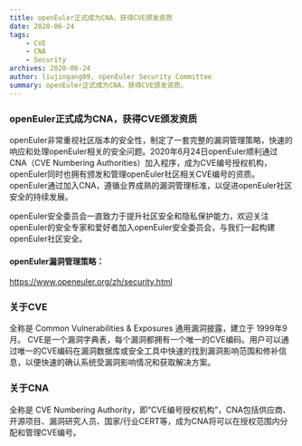 ```yaml
---
title: openEuler正式成为CNA，获得CVE颁发资质
date: 2020-06-24
tags:
    - CVE
    - CNA
    - Security
archives: 2020-06-24
author: liujingang09, openEuler Security Committee
summary: openEuler正式成为CNA，获得CVE颁发资质。
---
```


### openEuler正式成为CNA，获得CVE颁发资质
openEuler非常重视社区版本的安全性，制定了一套完整的漏洞管理策略，快速的响应和处理openEuler相关的安全问题。2020年6月24日openEuler顺利通过CNA（CVE Numbering Authorities）加入程序，成为CVE编号授权机构，openEuler同时也拥有颁发和管理openEuler社区相关CVE编号的资质。openEuler通过加入CNA，遵循业界成熟的漏洞管理标准，以促进openEuler社区安全的持续发展。

openEuler安全委员会一直致力于提升社区安全和隐私保护能力，欢迎关注openEuler的安全专家和爱好者加入openEuler安全委员会，与我们一起构建openEuler社区安全。

#### openEuler漏洞管理策略：
https://www.openeuler.org/zh/security.html

### 关于CVE
全称是 Common Vulnerabilities & Exposures  通用漏洞披露，建立于 1999年9月。 CVE是一个漏洞字典表，每个漏洞都拥有一个唯一的CVE编码。用户可以通过唯一的CVE编码在漏洞数据库或安全工具中快速的找到漏洞影响范围和修补信息，以便快速的确认系统受漏洞影响情况和获取解决方案。

### 关于CNA
全称是 CVE Numbering Authority，即“CVE编号授权机构”，CNA包括供应商、开源项目、漏洞研究人员、国家/行业CERT等，成为CNA将可以在授权范围内分配和管理CVE编号。
